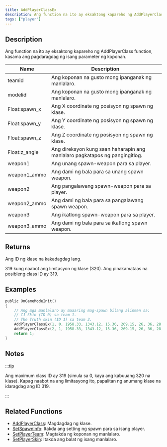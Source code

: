 ```yaml
---
title: AddPlayerClassEx
description: Ang function na ito ay eksaktong kapareho ng AddPlayerClass function, kasama ang pagdaragdag ng isang parameter ng koponan.
tags: ["player"]
---
```


## Description

Ang function na ito ay eksaktong kapareho ng AddPlayerClass function, kasama ang pagdaragdag ng isang parameter ng koponan.

| Name          | Description                                                 |
| ------------- | ----------------------------------------------------------- |
| teamid        | Ang koponan na gusto mong ipanganak ng manlalaro.                   |
| modelid       | Ang koponan na gusto mong ipanganak ng manlalaro.                  |
| Float:spawn_x | Ang X coordinate ng posisyon ng spawn ng klase.              |
| Float:spawn_y | Ang Y coordinate ng posisyon ng spawn ng klase.              |
| Float:spawn_z | Ang Z coordinate ng posisyon ng spawn ng klase.              |
| Float:z_angle | Ang direksyon kung saan haharapin ang manlalaro pagkatapos ng pangingitlog. |
| weapon1       | Ang unang spawn-weapon para sa player.                      |
| weapon1_ammo  | Ang dami ng bala para sa unang spawn weapon.        |
| weapon2       | Ang pangalawang spawn-weapon para sa player.                     |
| weapon2_ammo  | Ang dami ng bala para sa pangalawang spawn weapon.       |
| weapon3       | Ang ikatlong spawn-weapon para sa player.                      |
| weapon3_ammo  | Ang dami ng bala para sa ikatlong spawn weapon.        |

## Returns

Ang ID ng klase na kakadagdag lang.

319 kung naabot ang limitasyon ng klase (320). Ang pinakamataas na posibleng class ID ay 319.

## Examples

```c
public OnGameModeInit()
{
    // Ang mga manlalaro ay maaaring mag-spawn bilang alinman sa:
    // CJ Skin (ID 0) sa team 1.
    // The Truth skin (ID 1) sa team 2.
    AddPlayerClassEx(1, 0, 1958.33, 1343.12, 15.36, 269.15, 26, 36, 28, 150, 0, 0); // CJ
    AddPlayerClassEx(2, 1, 1958.33, 1343.12, 15.36, 269.15, 26, 36, 28, 150, 0, 0); // The Truth
    return 1;
}
```

## Notes

:::tip

Ang maximum class ID ay 319 (simula sa 0, kaya ang kabuuang 320 na klase). Kapag naabot na ang limitasyong ito, papalitan ng anumang klase na idaragdag ang ID 319.

:::

## Related Functions

- [AddPlayerClass](AddPlayerClass): Magdagdag ng klase.
- [SetSpawnInfo](SetSpawnInfo): Itakda ang setting ng spawn para sa isang player.
- [SetPlayerTeam](SetPlayerTeam): Magtakda ng koponan ng manlalaro.
- [SetPlayerSkin](SetPlayerSkin): Itakda ang balat ng isang manlalaro.